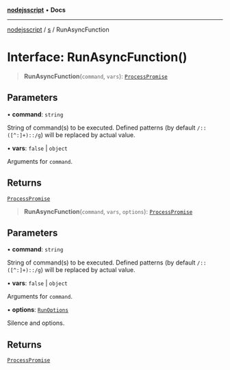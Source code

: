 [**nodejsscript**](../../../README.md) • **Docs**

***

[nodejsscript](../../../README.md) / [s](../README.md) / RunAsyncFunction

# Interface: RunAsyncFunction()

> **RunAsyncFunction**(`command`, `vars`): [`ProcessPromise`](../classes/ProcessPromise.md)

## Parameters

• **command**: `string`

String of command(s) to be executed. Defined patterns (by default `/::([^:]+)::/g`) will be replaced by actual value.

• **vars**: `false` \| `object`

Arguments for `command`.

## Returns

[`ProcessPromise`](../classes/ProcessPromise.md)

> **RunAsyncFunction**(`command`, `vars`, `options`): [`ProcessPromise`](../classes/ProcessPromise.md)

## Parameters

• **command**: `string`

String of command(s) to be executed. Defined patterns (by default `/::([^:]+)::/g`) will be replaced by actual value.

• **vars**: `false` \| `object`

Arguments for `command`.

• **options**: [`RunOptions`](../type-aliases/RunOptions.md)

Silence and options.

## Returns

[`ProcessPromise`](../classes/ProcessPromise.md)
